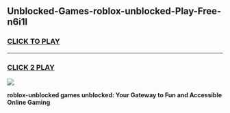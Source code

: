 
## Unblocked-Games-roblox-unblocked-Play-Free-n6i1l
<h3>
<a href="https://premium76.site?title=roblox-unblocked&ref=18A1">CLICK TO PLAY</a></h3>
<hr>

<h3>
<a href="https://premium76.site?title=roblox-unblocked&ref=18A1">CLICK 2 PLAY</a>
  
</h3>

<a href="https://premium76.site?title=roblox-unblocked&ref=18A1"><img src="https://clearcache.store/games.png"></a>


**roblox-unblocked games unblocked: Your Gateway to Fun and Accessible Online Gaming**
